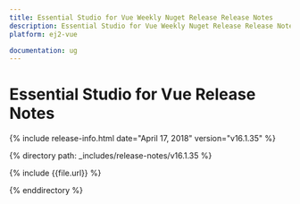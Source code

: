 ```yaml
---
title: Essential Studio for Vue Weekly Nuget Release Release Notes  
description: Essential Studio for Vue Weekly Nuget Release Release Notes  
platform: ej2-vue

documentation: ug
---
```


# Essential Studio for  Vue  Release Notes  

{% include release-info.html date="April 17, 2018"  version="v16.1.35" %} 

{% directory path: _includes/release-notes/v16.1.35 %}

{% include {{file.url}} %}

{% enddirectory %}


